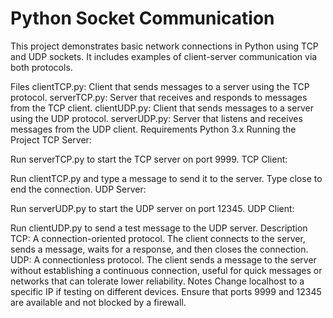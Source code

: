 # Python Socket Communication
This project demonstrates basic network connections in Python using TCP and UDP sockets. It includes examples of client-server communication via both protocols.

Files
clientTCP.py: Client that sends messages to a server using the TCP protocol.
serverTCP.py: Server that receives and responds to messages from the TCP client.
clientUDP.py: Client that sends messages to a server using the UDP protocol.
serverUDP.py: Server that listens and receives messages from the UDP client.
Requirements
Python 3.x
Running the Project
TCP Server:

Run serverTCP.py to start the TCP server on port 9999.
TCP Client:

Run clientTCP.py and type a message to send it to the server.
Type close to end the connection.
UDP Server:

Run serverUDP.py to start the UDP server on port 12345.
UDP Client:

Run clientUDP.py to send a test message to the UDP server.
Description
TCP: A connection-oriented protocol. The client connects to the server, sends a message, waits for a response, and then closes the connection.
UDP: A connectionless protocol. The client sends a message to the server without establishing a continuous connection, useful for quick messages or networks that can tolerate lower reliability.
Notes
Change localhost to a specific IP if testing on different devices.
Ensure that ports 9999 and 12345 are available and not blocked by a firewall.

